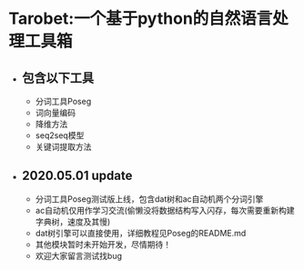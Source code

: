 # Tarobet:一个基于python的自然语言处理工具箱
  - ## 包含以下工具
       - 分词工具Poseg
       - 词向量编码
       - 降维方法
       - seq2seq模型
       - 关键词提取方法
  - ## 2020.05.01 update
       - 分词工具Poseg测试版上线，包含dat树和ac自动机两个分词引擎
       - ac自动机仅用作学习交流(偷懒没将数据结构写入闪存，每次需要重新构建字典树，速度及其慢)
       - dat树引擎可以直接使用，详细教程见Poseg的README.md
       - 其他模块暂时未开始开发，尽情期待！
       - 欢迎大家留言测试找bug
